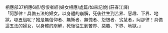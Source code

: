 相應部37相應6經/怨恨者經(婦女相應/處篇/如來記說)(莊春江譯)  
「阿那律！具備五法的婦女，以身體的崩解，死後往生到苦界、惡趣、下界、地獄，哪五個呢？她是無信仰者、無慚者、無愧者、怨恨者、劣慧者，阿那律！具備這五法的婦女，以身體的崩解，死後往生到苦界、惡趣、下界、地獄。」  
  
  
